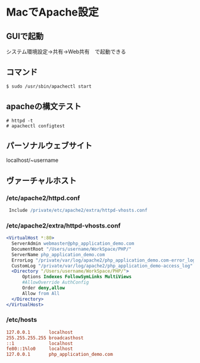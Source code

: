 # MacでApache設定

## GUIで起動

システム環境設定→共有→Web共有　で起動できる

## コマンド

```bash
$ sudo /usr/sbin/apachectl start
```

## apacheの構文テスト

```console
# httpd -t
# apachectl configtest
```

## パーソナルウェブサイト
localhost/~username

## ヴァーチャルホスト

### /etc/apache2/httpd.conf

```apache
 Include /private/etc/apache2/extra/httpd-vhosts.conf
```


### /etc/apache2/extra/httpd-vhosts.conf

```apache
<VirtualHost *:80>
  ServerAdmin webmaster@php_application_demo.com
  DocumentRoot "/Users/username/WorkSpace/PHP/"
  ServerName php_application_demo.com
  ErrorLog "/private/var/log/apache2/php_application_demo.com-error_log"
  CustomLog "/private/var/log/apache2/php_application_demo-access_log" common
  <Directory "/Users/username/WorkSpace/PHP/">
      Options Indexes FollowSymLinks MultiViews
      #AllowOverride AuthConfig
      Order deny,allow
      Allow from All
  </Directory>
</VirtualHost>
```

###  /etc/hosts

```ini
127.0.0.1       localhost
255.255.255.255 broadcasthost
::1             localhost
fe80::1%lo0     localhost
127.0.0.1       php_application_demo.com
```
